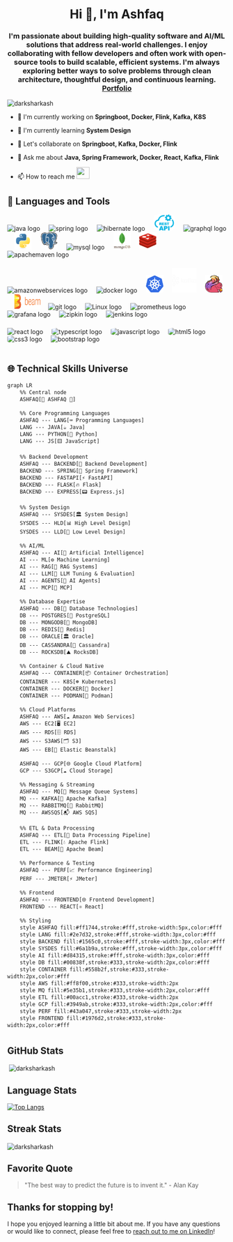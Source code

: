 <h1 align="center">Hi 👋, I'm Ashfaq</h1>
<h3 align="center">I'm passionate about building high-quality software and AI/ML solutions that address real-world challenges. I enjoy collaborating with fellow developers and often work with open-source tools to build scalable, efficient systems. I'm always exploring better ways to solve problems through clean architecture, thoughtful design, and continuous learning.<strong> <a href='https://ashfaq-portfolio-0.netlify.app/' target='_blank'>Portfolio</a> </strong></h3>

<p align="left"> <img src="https://komarev.com/ghpvc/?username=darksharkash&label=Profile%20views&color=0e75b6&style=flat" alt="darksharkash" /> </p>

- 🔭 I'm currently working on **Springboot, Docker, Flink, Kafka, K8S**

- 🌱 I'm currently learning **System Design**

- 👯 Let's collaborate on **Springboot, Kafka, Docker, Flink**

- 💬 Ask me about **Java, Spring Framework, Docker, React, Kafka, Flink**

- 📫 How to reach me   <a href="https://www.linkedin.com/in/b-s-mohammed-ashfaq/"> <img src="https://cdn2.iconfinder.com/data/icons/metro-uinvert-dock/256/Linked_in_alt.png" width="30" height="27"></a>

 


## 🧰 Languages and Tools  
<div align="left">
  <img src="https://cdn.jsdelivr.net/gh/devicons/devicon/icons/java/java-original.svg" height="40" alt="java logo"  />
  <img width="12" />
  <img src="https://cdn.jsdelivr.net/gh/devicons/devicon/icons/spring/spring-original.svg" height="40" alt="spring logo"  />
  <img width="12" />
  <img src="https://skillicons.dev/icons?i=hibernate" height="40" alt="hibernate logo"  />
  <img width="12" />
 <img src="images/rest.webp" height="38" alt="Rest API logo" style="border-radius: 20%"  />
  <img width="12" />
 <img src="https://skillicons.dev/icons?i=graphql" height="40" alt="graphql logo"  />
 <img width="12" />
   <img src="images/py.svg" alt="Python" height="40" />
 <img width="12" />
   <img src="images/PG.svg" alt="Postgres" height="40" />
  <img width="12" />
  <img src="https://cdn.jsdelivr.net/gh/devicons/devicon/icons/mysql/mysql-original.svg" height="40" alt="mysql logo"  />
<img width="12" />
  <img src="images/mongo.svg" alt="MongoDB" height="40"  />
    <img width="12" />
  <img src="images/Redis.svg" alt="Redis" height="40" />
 <img width="12" />
  <img src="https://cdn.simpleicons.org/apachemaven/C71A36" height="40" alt="apachemaven logo"  />
 
</div>

###

<div align="left">
<!--    -->
  <img src="https://skillicons.dev/icons?i=aws" height="40" alt="amazonwebservices logo"  />
 <img width="12" />
  <img src="https://cdn.jsdelivr.net/gh/devicons/devicon/icons/docker/docker-original.svg" height="45" alt="docker logo"  />
  <img width="12" />
   <img src="images/K8s.svg" alt="Apache Flink" height="40" />
   <img width="12" />
   <img src="images/kafka.svg" alt="K8S" height="56" />
   <img width="12" />
   <img src="images/apache-flink.png" alt="Apache Flink" height="40" />
      <img width="12" />
   <img src="images/beam_logo.png" alt="Apache beam" height="35" width="60" />
   <img width="10" />
  <img src="https://cdn.simpleicons.org/git/F05032" height="40" alt="git logo"  />
  <img width="12" />
 <img src="https://skillicons.dev/icons?i=linux" height="40" alt="Linux logo"  />
  <img width="12" />
  <img src="https://cdn.jsdelivr.net/gh/devicons/devicon/icons/prometheus/prometheus-original.svg" height="40" alt="prometheus logo"  />
  <img width="12" />
  <img src="https://cdn.jsdelivr.net/gh/devicons/devicon/icons/grafana/grafana-original.svg" height="40" alt="grafana logo"  />
  <img width="12" />
  <img src="https://zipkin.io/public/img/logo_png/zipkin_vertical_grey_gb.png" height="40" alt="zipkin logo" />
  <img width="12" />
  <img src="https://skillicons.dev/icons?i=jenkins" height="40" alt="jenkins logo"  />

</div>

###

<div align="left">
  <img src="https://cdn.jsdelivr.net/gh/devicons/devicon/icons/react/react-original.svg" height="40" alt="react logo"  />
  <img width="12" />
  <img src="https://cdn.jsdelivr.net/gh/devicons/devicon/icons/typescript/typescript-original.svg" height="40" alt="typescript logo"  style="border-radius: 20%" />
  <img width="12" />
  <img src="https://cdn.jsdelivr.net/gh/devicons/devicon/icons/javascript/javascript-original.svg" height="40" alt="javascript logo"  style="border-radius: 20%" />
  <img width="12" />
  <img src="https://cdn.jsdelivr.net/gh/devicons/devicon/icons/html5/html5-original.svg" height="38" alt="html5 logo"   style="border-radius: 20%"/>
  <img width="12" />
  <img src="https://cdn.jsdelivr.net/gh/devicons/devicon/icons/css3/css3-original.svg" height="38" alt="css3 logo"  style="border-radius: 20%" />
  <img width="12" />
  <img src="https://cdn.jsdelivr.net/gh/devicons/devicon/icons/bootstrap/bootstrap-original.svg" height="40" alt="bootstrap logo"  />
</div>

<br/> 

## 🌐 Technical Skills Universe

```mermaid
graph LR
    %% Central node
    ASHFAQ[🌟 ASHFAQ 🌟]
    
    %% Core Programming Languages
    ASHFAQ --- LANG[⌨️ Programming Languages]
    LANG --- JAVA[☕ Java]
    LANG --- PYTHON[🐍 Python]
    LANG --- JS[🟨 JavaScript]
    
    %% Backend Development
    ASHFAQ --- BACKEND[🔧 Backend Development]
    BACKEND --- SPRING[🌱 Spring Framework]
    BACKEND --- FASTAPI[⚡ FastAPI]
    BACKEND --- FLASK[🔥 Flask]
    BACKEND --- EXPRESS[📟 Express.js]
    
    %% System Design
    ASHFAQ --- SYSDES[🏛️ System Design]
    SYSDES --- HLD[📊 High Level Design]
    SYSDES --- LLD[🔩 Low Level Design]
    
    %% AI/ML
    ASHFAQ --- AI[🧠 Artificial Intelligence]
    AI --- ML[⚙️ Machine Learning]
    AI --- RAG[📖 RAG Systems]
    AI --- LLM[🔬 LLM Tuning & Evaluation]
    AI --- AGENTS[🤖 AI Agents]
    AI --- MCP[🔗 MCP]
    
    %% Database Expertise
    ASHFAQ --- DB[💾 Database Technologies]
    DB --- POSTGRES[🐘 PostgreSQL]
    DB --- MONGODB[🍃 MongoDB]
    DB --- REDIS[🔴 Redis]
    DB --- ORACLE[🏛️ Oracle]
    DB --- CASSANDRA[💎 Cassandra]
    DB --- ROCKSDB[⛰️ RocksDB]
    
    %% Container & Cloud Native
    ASHFAQ --- CONTAINER[📦 Container Orchestration]
    CONTAINER --- K8S[☸️ Kubernetes]
    CONTAINER --- DOCKER[🐳 Docker]
    CONTAINER --- PODMAN[🦭 Podman]
    
    %% Cloud Platforms
    ASHFAQ --- AWS[☁️ Amazon Web Services]
    AWS --- EC2[🖥️ EC2]
    AWS --- RDS[🗄️ RDS]
    AWS --- S3AWS[🗂️ S3]
    AWS --- EB[🚀 Elastic Beanstalk]
    
    ASHFAQ --- GCP[🌐 Google Cloud Platform]
    GCP --- S3GCP[☁️ Cloud Storage]
    
    %% Messaging & Streaming
    ASHFAQ --- MQ[📨 Message Queue Systems]
    MQ --- KAFKA[🌊 Apache Kafka]
    MQ --- RABBITMQ[🐰 RabbitMQ]
    MQ --- AWSSQS[📬 AWS SQS]
    
    %% ETL & Data Processing
    ASHFAQ --- ETL[🔄 Data Processing Pipeline]
    ETL --- FLINK[💧 Apache Flink]
    ETL --- BEAM[🌈 Apache Beam]
    
    %% Performance & Testing
    ASHFAQ --- PERF[📈 Performance Engineering]
    PERF --- JMETER[⚡ JMeter]
    
    %% Frontend
    ASHFAQ --- FRONTEND[🌐 Frontend Development]
    FRONTEND --- REACT[⚛️ React]
    
    %% Styling
    style ASHFAQ fill:#ff1744,stroke:#fff,stroke-width:5px,color:#fff
    style LANG fill:#2e7d32,stroke:#fff,stroke-width:3px,color:#fff
    style BACKEND fill:#1565c0,stroke:#fff,stroke-width:3px,color:#fff
    style SYSDES fill:#6a1b9a,stroke:#fff,stroke-width:3px,color:#fff
    style AI fill:#d84315,stroke:#fff,stroke-width:3px,color:#fff
    style DB fill:#00838f,stroke:#333,stroke-width:2px,color:#fff
    style CONTAINER fill:#558b2f,stroke:#333,stroke-width:2px,color:#fff
    style AWS fill:#ff8f00,stroke:#333,stroke-width:2px
    style MQ fill:#5e35b1,stroke:#333,stroke-width:2px,color:#fff
    style ETL fill:#00acc1,stroke:#333,stroke-width:2px
    style GCP fill:#3949ab,stroke:#333,stroke-width:2px,color:#fff
    style PERF fill:#43a047,stroke:#333,stroke-width:2px
    style FRONTEND fill:#1976d2,stroke:#333,stroke-width:2px,color:#fff
```

<h1 dir="auto"></h1>

## GitHub Stats

<p>&nbsp;<img align="center" src="https://github-readme-stats.vercel.app/api?username=ashfaqbs&show_icons=true&locale=en" alt="darksharkash" /></p>

## Language Stats
[![Top Langs](https://github-readme-stats.vercel.app/api/top-langs/?username=Ashfaqbs&layout=compact)](https://github.com/DarkSharkAsh/github-readme-stats)

## Streak Stats
<p><img align="center" src="https://github-readme-streak-stats.herokuapp.com/?user=ashfaqbs&" alt="darksharkash" /></p>

## Favorite Quote

> "The best way to predict the future is to invent it." - Alan Kay

## Thanks for stopping by!

I hope you enjoyed learning a little bit about me. If you have any questions or would like to connect, please feel free to [reach out to me on LinkedIn](https://www.linkedin.com/in/b-s-mohammed-ashfaq/)!


###

